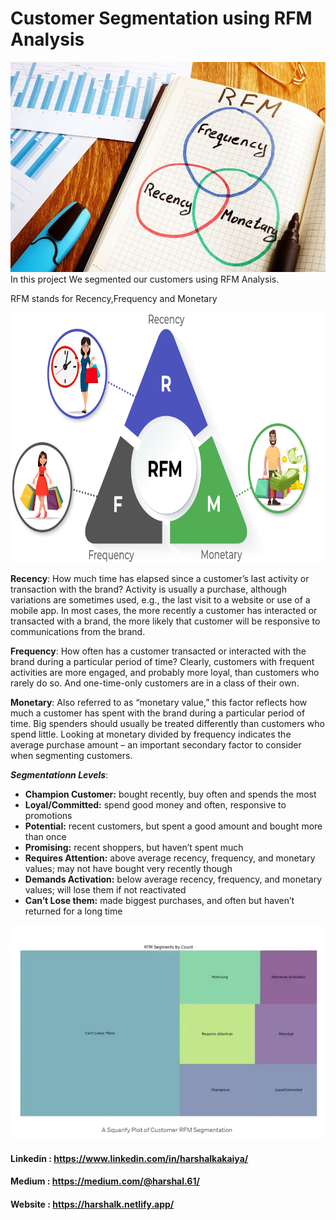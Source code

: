 
# Customer Segmentation using RFM Analysis

<img src="1.jpg">
In this project We segmented our customers using RFM Analysis.

RFM stands for Recency,Frequency and Monetary

<img width=800 height=400 src = "2.png">

**Recency**: How much time has elapsed since a customer’s last activity or transaction with the brand? Activity is usually a purchase, although variations are sometimes used, e.g., the last visit to a website or use of a mobile app. In most cases, the more recently a customer has interacted or transacted with a brand, the more likely that customer will be responsive to communications from the brand.

**Frequency**: How often has a customer transacted or interacted with the brand during a particular period of time? Clearly, customers with frequent activities are more engaged, and probably more loyal, than customers who rarely do so. And one-time-only customers are in a class of their own.

**Monetary**: Also referred to as “monetary value,” this factor reflects how much a customer has spent with the brand during a particular period of time. Big spenders should usually be treated differently than customers who spend little. Looking at monetary divided by frequency indicates the average purchase amount – an important secondary factor to consider when segmenting customers.

**_Segmentationn Levels_**:

- **Champion Customer:** bought recently, buy often and spends the most
- **Loyal/Committed:** spend good money and often, responsive to promotions
- **Potential:** recent customers, but spent a good amount and bought more than once
- **Promising:** recent shoppers, but haven’t spent much
- **Requires Attention:** above average recency, frequency, and monetary values; may not have bought very recently though
- **Demands Activation:** below average recency, frequency, and monetary values; will lose them if not reactivated
- **Can’t Lose them:** made biggest purchases, and often but haven’t returned for a long time

<img src="3.png">


#### Linkedin  : https://www.linkedin.com/in/harshalkakaiya/


#### Medium    : https://medium.com/@harshal.61/

#### Website   : https://harshalk.netlify.app/
